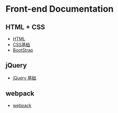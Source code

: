 # Front-end Documentation

## HTML + CSS
- [HTML](/frontend/docsHtml/)
- [CSS基础](/frontend/css/)
- [BootStrap](/frontend/BootStrap/)

<!-- ## HTML5+CSS3 -->

<!-- - [html5+css3](/frontend/docsH5C3) -->


<!-- ## JavaScript -->

<!-- - [javaScript](/frontend/javaScript) -->

<!-- ## JavaScriptTop -->

<!-- - [javaScriptTop](/frontend/javaScriptTop) -->

<!-- - [domBom](/frontend/domBom) -->

<!-- ## Node
- [node](/frontend/node/) -->

<!-- ## Vue
- [vue](/frontend/vue/) -->

<!-- ## Nuxt
- [nuxt](/frontend/nuxt/) -->

<!-- ## Vuex
- [vuex](/frontend/vuex/) -->



<!-- ## Vuepress -->


## jQuery 

- [jQuery 基础](/frontend/jQuery/)



## webpack

- [webpack](/frontend/webpack/)

